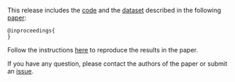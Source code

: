 This release includes the [code](code) and the [dataset](https://github.com/presto-osu/ecoop21/releases/download/dataset/traces.tar.gz) described in
the following [paper]():

```
@inproceedings{
}
```


Follow the instructions [here](code) to reproduce the results in the paper.

If you have any question, please contact the authors of the paper or submit an [issue](https://github.com/presto-osu/ecoop21/issues/new?labels=question).
